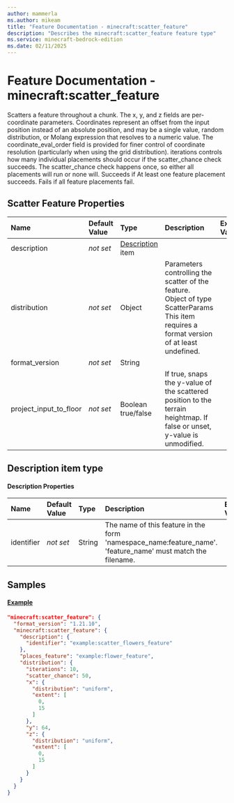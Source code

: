```yaml
---
author: mammerla
ms.author: mikeam
title: "Feature Documentation - minecraft:scatter_feature"
description: "Describes the minecraft:scatter_feature feature type"
ms.service: minecraft-bedrock-edition
ms.date: 02/11/2025 
---
```


# Feature Documentation - minecraft:scatter_feature

Scatters a feature throughout a chunk. The x, y, and z fields are per-coordinate parameters. Coordinates represent an offset from the input position instead of an absolute position, and may be a single value, random distribution, or Molang expression that resolves to a numeric value. The coordinate_eval_order field is provided for finer control of coordinate resolution (particularly when using the grid distribution). iterations controls how many individual placements should occur if the scatter_chance check succeeds. The scatter_chance check happens once, so either all placements will run or none will. Succeeds if At least one feature placement succeeds. Fails if all feature placements fail.


## Scatter Feature Properties

|Name       |Default Value |Type |Description |Example Values |
|:----------|:-------------|:----|:-----------|:------------- |
| description | *not set* | [Description](#description-item-type) item |  |  | 
| distribution | *not set* | Object | Parameters controlling the scatter of the feature. Object of type ScatterParams This item requires a format version of at least undefined. |  | 
| format_version | *not set* | String |  |  | 
| project_input_to_floor | *not set* | Boolean true/false | If true, snaps the y-value of the scattered position to the terrain heightmap. If false or unset, y-value is unmodified. |  | 

## Description item type

#### Description Properties

|Name       |Default Value |Type |Description |Example Values |
|:----------|:-------------|:----|:-----------|:------------- |
| identifier | *not set* | String | The name of this feature in the form 'namespace_name:feature_name'. 'feature_name' must match the filename. |  | 

## Samples

#### [Example](example)


```json
"minecraft:scatter_feature": {
  "format_version": "1.21.10",
  "minecraft:scatter_feature": {
    "description": {
      "identifier": "example:scatter_flowers_feature"
    },
    "places_feature": "example:flower_feature",
    "distribution": {
      "iterations": 10,
      "scatter_chance": 50,
      "x": {
        "distribution": "uniform",
        "extent": [
          0,
          15
        ]
      },
      "y": 64,
      "z": {
        "distribution": "uniform",
        "extent": [
          0,
          15
        ]
      }
    }
  }
}
```
